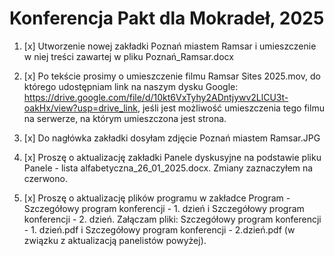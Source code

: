 # Konferencja Pakt dla Mokradeł, 2025


1. [x] Utworzenie nowej zakładki Poznań miastem Ramsar i umieszczenie w niej treści zawartej w pliku Poznań_Ramsar.docx

2. [x] Po tekście prosimy o umieszczenie filmu Ramsar Sites 2025.mov, do którego udostępniam link na naszym dysku Google: https://drive.google.com/file/d/10kt6VxTyhy2ADntjywv2LlCU3t-oakHx/view?usp=drive_link, jeśli jest możliwość umieszczenia tego filmu na serwerze, na którym umieszczona jest strona.

3. [x] Do nagłówka zakładki dosyłam zdjęcie Poznań miastem Ramsar.JPG

4. [x] Proszę o aktualizację zakładki Panele dyskusyjne na podstawie pliku Panele - lista alfabetyczna_26_01_2025.docx. Zmiany zaznaczyłem na czerwono.

5. [x] Proszę o aktualizację plików programu w zakładce Program - Szczegółowy program konferencji - 1. dzień i Szczegółowy program konferencji - 2. dzień. Załączam pliki: Szczegółowy program konferencji - 1. dzień.pdf i Szczegółowy program konferencji - 2.dzień.pdf (w związku z aktualizacją panelistów powyżej).
